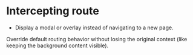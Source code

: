 # Intercepting route

- Display a modal or overlay instead of navigating to a new page.

Override default routing behavior without losing the original context (like keeping the background content visible).
